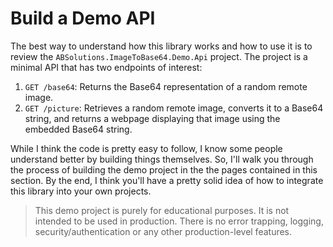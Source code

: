 # Build a Demo API

The best way to understand how this library works and how to use it is to review the
`ABSolutions.ImageToBase64.Demo.Api` project. The project is a minimal API that has two endpoints of interest:

1. `GET /base64`: Returns the Base64 representation of a random remote image.
2. `GET /picture`: Retrieves a random remote image, converts it to a Base64 string, and returns a webpage displaying
   that image using the embedded Base64 string.

While I think the code is pretty easy to follow, I know some people understand better by building things themselves. So,
I'll walk you through the process of building the demo project in the the pages contained in this section. By the end, I
think you'll have a pretty solid idea of how to integrate this library into your own projects.

> This demo project is purely for educational purposes. It is not intended to be used in production. There is no error
> trapping, logging, security/authentication or any other production-level features.
